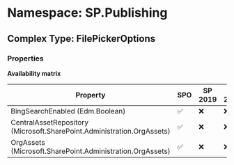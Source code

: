 # Namespace: SP.Publishing

## Complex Type: FilePickerOptions

### Properties

**Availability matrix**

Property | SPO | SP 2019 | SP 2016 | SP 2013
----------|-----|---------|---------|--------
BingSearchEnabled (Edm.Boolean) | ✅ | ❌ | ❌ | ❌
CentralAssetRepository (Microsoft.SharePoint.Administration.OrgAssets) | ✅ | ❌ | ❌ | ❌
OrgAssets (Microsoft.SharePoint.Administration.OrgAssets) | ✅ | ❌ | ❌ | ❌
